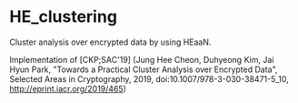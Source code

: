 # HE_clustering
Cluster analysis over encrypted data by using HEaaN.

Implementation of [CKP;SAC'19] (Jung Hee Cheon, Duhyeong Kim, Jai Hyun Park, "Towards a Practical Cluster Analysis over Encrypted Data", Selected Areas in Cryptography, 2019, doi:10.1007/978-3-030-38471-5_10, http://eprint.iacr.org/2019/465)
